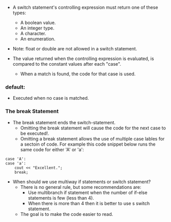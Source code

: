 - A switch statement's controlling expression must return one of these types:
	- A boolean value.
	- An integer type.
	- A character.
	- An enumeration.
- Note: float or double are not allowed in a switch statement.

- The value returned when the controlling expression is evaluated, is compared to the constant values after each "case".
	- When a match is found, the code for that case is used.

### default:
- Executed when no case is matched.



### The break Statement
- The break statement ends the switch-statement.
	- Omitting the break statement will cause the code for the next case to be executed!.
	- Omitting a break statement allows the use of multiple case lables for a sectoin of code. For example this code snippet below runs the same code for either 'A' or 'a':
``` 
case 'A':
case 'a':
	cout << "Excellent.";
	break;
```


- When should we use multiway if statements or switch statement?
	- There is no general rule, but some recommendations are:
		- Use multibranch if statement when the number of if-else statements is few (less than 4).
		- When there is more than 4 then it is better to use s switch statement.
	- The goal is to make the code easier to read.